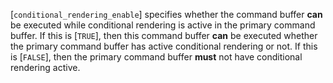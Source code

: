 [`conditional_rendering_enable`] specifies whether the command buffer
 **can**  be executed while conditional rendering is active in the primary
command buffer.
If this is [`TRUE`], then this command buffer  **can**  be executed
whether the primary command buffer has active conditional rendering or
not.
If this is [`FALSE`], then the primary command buffer  **must**  not
have conditional rendering active.